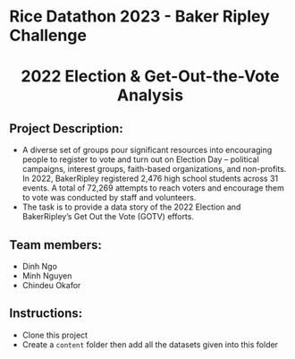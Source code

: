 # Rice Datathon 2023 - Baker Ripley Challenge
# <p align="center"> 2022 Election & Get-Out-the-Vote Analysis </p>
## Project Description:
- A diverse set of groups pour significant resources into encouraging people to register to vote and turn out on Election Day – political campaigns, interest groups, faith-based organizations, and non-profits. In 2022, BakerRipley registered 2,476 high school students across 31 events. A total of 72,269 attempts to reach voters and encourage them to vote was conducted by staff and volunteers.
- The task is to provide a data story of the 2022 Election and BakerRipley’s Get Out the Vote (GOTV) efforts. 
## Team members:
- Dinh Ngo
- Minh Nguyen
- Chindeu Okafor
## Instructions:
- Clone this project
- Create a `content` folder then add all the datasets given into this folder